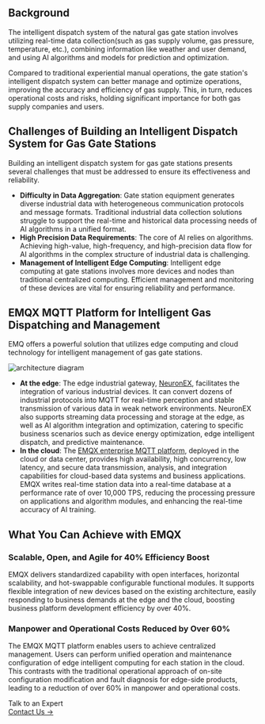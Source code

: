 ## Background

The intelligent dispatch system of the natural gas gate station involves utilizing real-time data collection(such as gas supply volume, gas pressure, temperature, etc.), combining information like weather and user demand, and using AI algorithms and models for prediction and optimization. 

Compared to traditional experiential manual operations, the gate station's intelligent dispatch system can better manage and optimize operations, improving the accuracy and efficiency of gas supply. This, in turn, reduces operational costs and risks, holding significant importance for both gas supply companies and users.

## Challenges of Building an Intelligent Dispatch System for Gas Gate Stations

Building an intelligent dispatch system for gas gate stations presents several challenges that must be addressed to ensure its effectiveness and reliability.

- **Difficulty in Data Aggregation**: Gate station equipment generates diverse industrial data with heterogeneous communication protocols and message formats. Traditional industrial data collection solutions struggle to support the real-time and historical data processing needs of AI algorithms in a unified format.
- **High Precision Data Requirements**: The core of AI relies on algorithms. Achieving high-value, high-frequency, and high-precision data flow for AI algorithms in the complex structure of industrial data is challenging.
- **Management of Intelligent Edge Computing**: Intelligent edge computing at gate stations involves more devices and nodes than traditional centralized computing. Efficient management and monitoring of these devices are vital for ensuring reliability and performance.

## EMQX MQTT Platform for Intelligent Gas Dispatching and Management

EMQ offers a powerful solution that utilizes edge computing and cloud technology for intelligent management of gas gate stations.

![architecture diagram](https://assets.emqx.com/images/fffa61cce4f43e15385b15479b0676fa.png)

- **At the edge**: The edge industrial gateway, [NeuronEX](https://www.emqx.com/en/products/neuronex), facilitates the integration of various industrial devices. It can convert dozens of industrial protocols into MQTT for real-time perception and stable transmission of various data in weak network environments. NeuronEX also supports streaming data processing and storage at the edge, as well as AI algorithm integration and optimization, catering to specific business scenarios such as device energy optimization, edge intelligent dispatch, and predictive maintenance.
- **In the cloud**: The [EMQX enterprise MQTT platform](https://www.emqx.com/en/products/emqx), deployed in the cloud or data center, provides high availability, high concurrency, low latency, and secure data transmission, analysis, and integration capabilities for cloud-based data systems and business applications. EMQX writes real-time station data into a real-time database at a performance rate of over 10,000 TPS, reducing the processing pressure on applications and algorithm modules, and enhancing the real-time accuracy of AI training.

## What You Can Achieve with EMQX

### Scalable, Open, and Agile for 40% Efficiency Boost

EMQX delivers standardized capability with open interfaces, horizontal scalability, and hot-swappable configurable functional modules. It supports flexible integration of new devices based on the existing architecture, easily responding to business demands at the edge and the cloud, boosting business platform development efficiency by over 40%.

### Manpower and Operational Costs Reduced by Over 60%

The EMQX MQTT platform enables users to achieve centralized management. Users can perform unified operation and maintenance configuration of edge intelligent computing for each station in the cloud. This contrasts with the traditional operational approach of on-site configuration modification and fault diagnosis for edge-side products, leading to a reduction of over 60% in manpower and operational costs.


<section class="promotion">
    <div>
        Talk to an Expert
    </div>
    <a href="https://www.emqx.com/en/contact?product=solutions" class="button is-gradient">Contact Us →</a>
</section>
